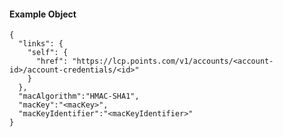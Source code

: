#### Example Object

    {
      "links": {
        "self": {
          "href": "https://lcp.points.com/v1/accounts/<account-id>/account-credentials/<id>"
        }
      },
      "macAlgorithm":"HMAC-SHA1",
      "macKey":"<macKey>",
      "macKeyIdentifier":"<macKeyIdentifier>"
    }

